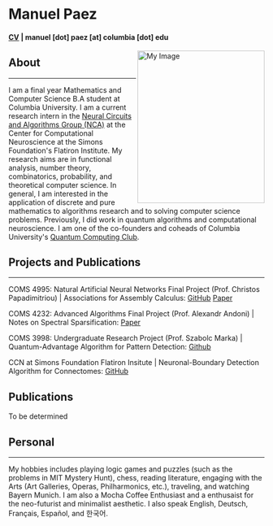 # Manuel Paez 
#### [CV](https://mannypaeza.github.io/CV_ManuelPaez.pdf) | manuel [dot] paez [at] columbia [dot] edu 
<img align="right" src="https://mannypaeza.github.io/portrait_jan2023.jpg" alt="My Image" width="250" height="300">

## About
------
I am a final year Mathematics and Computer Science B.A student at Columbia University. I am a current research intern in the [Neural Circuits and Algorithms Group (NCA)](https://www.simonsfoundation.org/flatiron/center-for-computational-neuroscience/neural-circuits-and-algorithms/) at the Center for Computational Neuroscience at the Simons Foundation's Flatiron Institute. My research aims are in functional analysis, number theory, combinatorics, probability, and theoretical computer science.
In general, I am interested in the application of discrete and pure mathematics to algorithms research and to solving computer science problems. Previously, I did work in quantum algorithms and computational neuroscience. I am one of the co-founders and coheads of Columbia University's [Quantum Computing Club](https://cuquantumcomputingclub.github.io/). 

## Projects and Publications
------
COMS 4995: Natural Artificial Neural Networks Final Project (Prof. Christos Papadimitriou) | Associations for Assembly Calculus: [GitHub](https://github.com/mannypaeza/assemblies) [Paper](https://mannypaeza.github.io/FinalPaper_NaturalArtificialNN.pdf)

COMS 4232: Advanced Algorithms Final Project (Prof. Alexandr Andoni) | Notes on Spectral Sparsification: [Paper](https://mannypaeza.github.io/COMS4232_finalproject_paezcunninghamnatan.pdf)

COMS 3998: Undergraduate Research Project (Prof. Szabolc Marka) | Quantum-Advantage Algorithm for Pattern Detection: [Github](https://github.com/mannypaeza/quantum_mbalgorithm_gravsearch)

CCN at Simons Foundation Flatiron Insitute | Neuronal-Boundary Detection Algorithm for Connectomes: [GitHub](https://github.com/flatironinstitute/neutorch/boundary-augmentation)

## Publications

To be determined

## Personal
------

My hobbies includes playing logic games and puzzles (such as the problems in MIT Mystery Hunt), chess, reading literature, engaging with the Arts (Art Galleries, Operas, Philharmonics, etc.), traveling, and watching Bayern Munich. I am also a Mocha Coffee Enthusiast and a enthusaist for the neo-futurist and minimalist aesthetic. I also speak English, Deutsch, Français, Español, and 한국어. 
